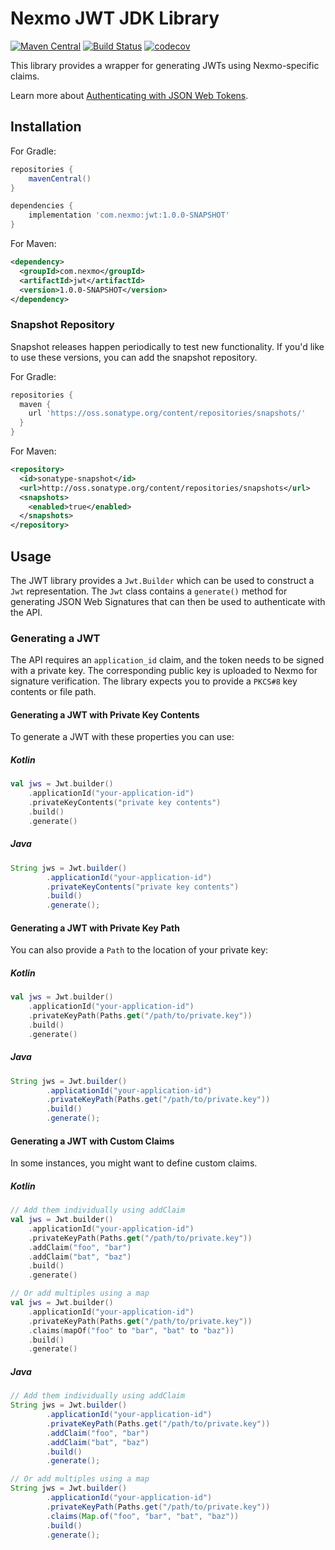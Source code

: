 # Nexmo JWT JDK Library

[![Maven Central](https://img.shields.io/maven-central/v/com.nexmo/jwt.svg?label=Maven%20Central)](https://search.maven.org/search?q=g:%22com.nexmo%22%20AND%20a:%22jwtr%22)
[![Build Status](https://travis-ci.org/Nexmo/nexmo-jwt-jdk.svg?branch=master)](https://travis-ci.org/Nexmo/nexmo-jwt-jdk)
[![codecov](https://codecov.io/gh/Nexmo/nexmo-jwt-jdk/branch/master/graph/badge.svg)](https://codecov.io/gh/Nexmo/nexmo-jwt-jdk)

This library provides a wrapper for generating JWTs using Nexmo-specific claims.

Learn more about [Authenticating with JSON Web Tokens](https://developer.nexmo.com/concepts/guides/authentication#json-web-tokens-jwt).

## Installation

For Gradle:

```groovy
repositories {
    mavenCentral()
}

dependencies {
    implementation 'com.nexmo:jwt:1.0.0-SNAPSHOT'
}
```

For Maven:

```xml
<dependency>
  <groupId>com.nexmo</groupId>
  <artifactId>jwt</artifactId>
  <version>1.0.0-SNAPSHOT</version>
</dependency>
```

### Snapshot Repository

Snapshot releases happen periodically to test new functionality. If you'd like to use these versions, you can add the snapshot repository.

For Gradle:

```groovy
repositories {
  maven {
    url 'https://oss.sonatype.org/content/repositories/snapshots/'
  }
}
```

For Maven:

```xml
<repository>
  <id>sonatype-snapshot</id>
  <url>http://oss.sonatype.org/content/repositories/snapshots</url>
  <snapshots>
    <enabled>true</enabled>
  </snapshots>
</repository>
```

## Usage

The JWT library provides a `Jwt.Builder` which can be used to construct a `Jwt` representation. The `Jwt` class contains a `generate()` method for generating JSON Web Signatures that can then be used to authenticate with the API.

### Generating a JWT

The API requires an `application_id` claim, and the token needs to be signed with a private key. The corresponding public key is uploaded to Nexmo for signature verification. The library expects you to provide a `PKCS#8` key contents or file path.

#### Generating a JWT with Private Key Contents

To generate a JWT with these properties you can use:

##### Kotlin

```kotlin
val jws = Jwt.builder()
    .applicationId("your-application-id")
    .privateKeyContents("private key contents")
    .build()
    .generate()
```

##### Java

```java
String jws = Jwt.builder()
        .applicationId("your-application-id")
        .privateKeyContents("private key contents")
        .build()
        .generate();
```

#### Generating a JWT with Private Key Path

You can also provide a `Path` to the location of your private key:

##### Kotlin

```kotlin
val jws = Jwt.builder()
    .applicationId("your-application-id")
    .privateKeyPath(Paths.get("/path/to/private.key"))
    .build()
    .generate()
```

##### Java

```java
String jws = Jwt.builder()
        .applicationId("your-application-id")
        .privateKeyPath(Paths.get("/path/to/private.key"))
        .build()
        .generate();
```

#### Generating a JWT with Custom Claims

In some instances, you might want to define custom claims.

##### Kotlin

```kotlin
// Add them individually using addClaim
val jws = Jwt.builder()
    .applicationId("your-application-id")
    .privateKeyPath(Paths.get("/path/to/private.key"))
    .addClaim("foo", "bar")
    .addClaim("bat", "baz")
    .build()
    .generate()

// Or add multiples using a map
val jws = Jwt.builder()
    .applicationId("your-application-id")
    .privateKeyPath(Paths.get("/path/to/private.key"))
    .claims(mapOf("foo" to "bar", "bat" to "baz"))
    .build()
    .generate()
```

##### Java

```java
// Add them individually using addClaim
String jws = Jwt.builder()
        .applicationId("your-application-id")
        .privateKeyPath(Paths.get("/path/to/private.key"))
        .addClaim("foo", "bar")
        .addClaim("bat", "baz")
        .build()
        .generate();

// Or add multiples using a map
String jws = Jwt.builder()
        .applicationId("your-application-id")
        .privateKeyPath(Paths.get("/path/to/private.key"))
        .claims(Map.of("foo", "bar", "bat", "baz"))
        .build()
        .generate();
```
